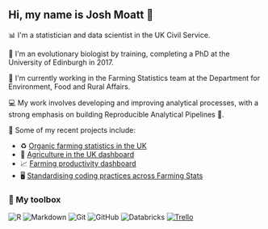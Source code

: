 ## Hi, my name is Josh Moatt 👋

📊 I'm a statistician and data scientist in the UK Civil Service.

🧬 I'm an evolutionary biologist by training, completing a PhD at the University of Edinburgh in 2017. 

🚜 I'm currently working in the Farming Statistics team at the Department for Environment, Food and Rural Affairs.

💻 My work involves developing and improving analytical processes, with a strong emphasis on building Reproducible Analytical Pipelines 🔁.

📂 Some of my recent projects include:   
  * ♻️ [Organic farming statistics in the UK](https://www.gov.uk/government/collections/organic-farming)
  * 🐄 [Agriculture in the UK dashboard](https://defra-farming-stats.github.io/auk-dashboard/)
  * 📈 [Farming productivity dashboard](https://defra-farming-stats.github.io/productivity-dashboard/)
  * 🖥️ [Standardising coding practices across Farming Stats](https://github.com/Defra-Data-Science-Centre-of-Excellence/fssetup)


### 🧰 My toolbox
![R](https://img.shields.io/badge/R-276DC3?style=flat&logo=r&logoColor=white) ![Markdown](https://img.shields.io/badge/Markdown-000000?style=flat&logo=markdown&logoColor=white) ![Git](https://img.shields.io/badge/Git-F05032?logo=git&logoColor=white&style=flat) ![GitHub](https://img.shields.io/badge/GitHub-181717?style=flat&logo=github&logoColor=white) ![Databricks](https://img.shields.io/badge/Databricks-FF3621?logo=databricks&logoColor=white&style=flat) [![Trello](https://img.shields.io/badge/Trello-0052CC?logo=trello&logoColor=white)](https://trello.com)

